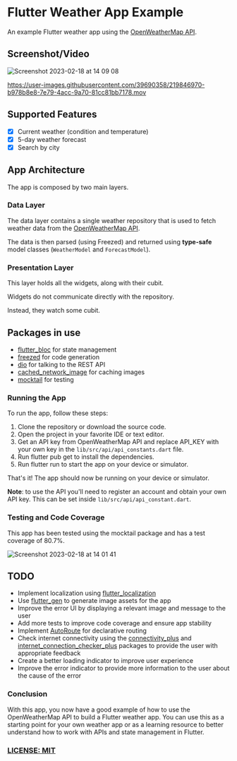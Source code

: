 # Flutter Weather App Example

An example Flutter weather app using the [OpenWeatherMap API](https://openweathermap.org/api).

## Screenshot/Video
![Screenshot 2023-02-18 at 14 09 08](https://user-images.githubusercontent.com/39690358/219846859-36299695-2660-4e75-b895-0fbfab27453d.png)

https://user-images.githubusercontent.com/39690358/219846970-b978b8e8-7e79-4acc-9a70-81cc81bb7178.mov


## Supported Features

- [x] Current weather (condition and temperature)
- [x] 5-day weather forecast
- [x] Search by city

## App Architecture

The app is composed by two main layers.

### Data Layer

The data layer contains a single weather repository that is used to fetch weather data from the [OpenWeatherMap API](https://openweathermap.org/api).

The data is then parsed (using Freezed) and returned using **type-safe** model classes (`WeatherModel` and `ForecastModel`).

### Presentation Layer

This layer holds all the widgets, along with their cubit.

Widgets do not communicate directly with the repository.

Instead, they watch some cubit.

## Packages in use

- [flutter_bloc](https://pub.dev/packages/flutter_bloc) for state management
- [freezed](https://pub.dev/packages/freezed) for code generation
- [dio](https://pub.dev/packages/dio) for talking to the REST API
- [cached_network_image](https://pub.dev/packages/cached_network_image) for caching images
- [mocktail](https://pub.dev/packages/mocktail) for testing


### Running the App
To run the app, follow these steps:

1. Clone the repository or download the source code.
2. Open the project in your favorite IDE or text editor.
3. Get an API key from OpenWeatherMap API and replace API_KEY with your own key in the `lib/src/api/api_constants.dart` file.
4. Run flutter pub get to install the dependencies.
5. Run flutter run to start the app on your device or simulator.

That's it! The app should now be running on your device or simulator.

**Note**: to use the API you'll need to register an account and obtain your own API key. This can be set inside `lib/src/api/api_constant.dart`.

### Testing and Code Coverage
This app has been tested using the mocktail package and has a test coverage of 80.7%.

![Screenshot 2023-02-18 at 14 01 41](https://user-images.githubusercontent.com/39690358/219846530-fc2996b8-59c5-4e81-9985-69cef2fe7b93.png)


## TODO

- Implement localization using [flutter_localization](https://flutter.dev/docs/development/accessibility-and-localization/internationalization)
- Use [flutter_gen](https://pub.dev/packages/flutter_gen) to generate image assets for the app
- Improve the error UI by displaying a relevant image and message to the user
- Add more tests to improve code coverage and ensure app stability
- Implement [AutoRoute](https://pub.dev/packages/auto_route) for declarative routing
- Check internet connectivity using the [connectivity_plus](https://pub.dev/packages/connectivity_plus) and [internet_connection_checker_plus](https://pub.dev/packages/internet_connection_checker_plus) packages to provide the user with appropriate feedback
- Create a better loading indicator to improve user experience
- Improve the error indicator to provide more information to the user about the cause of the error


### Conclusion
With this app, you now have a good example of how to use the OpenWeatherMap API to build a Flutter weather app. You can use this as a starting point for your own weather app or as a learning resource to better understand how to work with APIs and state management in Flutter.

### [LICENSE: MIT](LICENSE.md)

